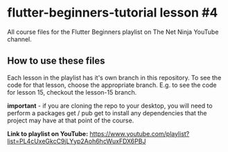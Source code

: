 # flutter-beginners-tutorial lesson #4
All course files for the Flutter Beginners playlist on The Net Ninja YouTube channel.

## How to use these files
Each lesson in the playlist has it's own branch in this repository. To see the code for that lesson, choose the appropriate branch. E.g. to see the code for lesson 15, checkout the lesson-15 branch.

**important** - if you are cloning the repo to your desktop, you will need to perform a packages get / pub get to install any dependencies that the project may have at that point of the course.

**Link to playlist on YouTube:**
https://www.youtube.com/playlist?list=PL4cUxeGkcC9jLYyp2Aoh6hcWuxFDX6PBJ
